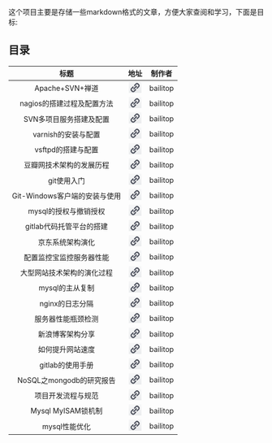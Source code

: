 这个项目主要是存储一些markdown格式的文章，方便大家查阅和学习，下面是目标:
##  目录

|  标题  | 地址     | 制作者 |
|:-----:|:---------:|:----:|
| Apache+SVN+禅道 | [![link_icon](images/link_icon.png)](apache_svn_zentao.md) | bailitop | 
| nagios的搭建过程及配置方法 | [![link_icon](images/link_icon.png)](creating-and-configuring-nagios.md) | bailitop |
| SVN多项目服务搭建及配置 | [![link_icon](images/link_icon.png)](creating-and-configuring-svn.md) | bailitop | 
| varnish的安装与配置 | [![link_icon](images/link_icon.png)](creating-and-configuring-varnish.md) | bailitop | 
| vsftpd的搭建与配置 | [![link_icon](images/link_icon.png)](creating-vsftpd-server.md) | bailitop | 
| 豆瓣网技术架构的发展历程 | [![link_icon](images/link_icon.png)](douban_architecture.md) | bailitop | 
| git使用入门 | [![link_icon](images/link_icon.png)](git.md) | bailitop | 
| Git-Windows客户端的安装与使用 | [![link_icon](images/link_icon.png)](git_windows.md)  | bailitop |
| mysql的授权与撤销授权 | [![link_icon](images/link_icon.png)](grant_and_revoke.md)  | bailitop |
| gitlab代码托管平台的搭建 | [![link_icon](images/link_icon.png)](install-gitlab-from-source-code.md)  | bailitop |
| 京东系统架构演化 | [![link_icon](images/link_icon.png)](jd_architecture.md)  | bailitop |
| 配置监控宝监控服务器性能 | [![link_icon](images/link_icon.png)](jiankongbao.md)  | bailitop |
| 大型网站技术架构的演化过程 | [![link_icon](images/link_icon.png)](large_website_architecture.md)  | bailitop |
| mysql的主从复制 | [![link_icon](images/link_icon.png)](mysql-master-slave.md)  | bailitop |
| nginx的日志分隔 | [![link_icon](images/link_icon.png)](nginx-log-split.md)  | bailitop |
| 服务器性能瓶颈检测 | [![link_icon](images/link_icon.png)](server-checking.md)  | bailitop |
| 新浪博客架构分享 | [![link_icon](images/link_icon.png)](sina_blog.md)  | bailitop |
| 如何提升网站速度 | [![link_icon](images/link_icon.png)](speed_your_website.md)  | bailitop |
| gitlab的使用手册 | [![link_icon](images/link_icon.png)](the_guide_to_gitlab.md)  | bailitop |
| NoSQL之mongodb的研究报告 | [![link_icon](images/link_icon.png)](the_study_of_mongodb.md)  | bailitop |
| 项目开发流程与规范 | [![link_icon](images/link_icon.png)](work_flow.md)  | bailitop |
| Mysql MyISAM锁机制 | [![link_icon](images/link_icon.png)](mysql_myisam_lock.md)  | bailitop |
| mysql性能优化 | [![link_icon](images/link_icon.png)](mysql-performance.md)  | bailitop |



